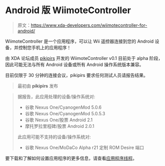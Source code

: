 # Android 版 WiimoteController

> 原文：<https://www.xda-developers.com/wiimotecontroller-for-android/>

WiimoteController 是一个应用程序，可以让 Wii 遥控器连接到您的 Android 设备，并控制您手机上的应用程序！

由 XDA 论坛成员 [pikipirs](http://forum.xda-developers.com/member.php?u=1514128) 开发的 WiimoteController v0.1 目前处于 alpha 阶段，因此可能无法与所有 Android 设备或所有 Android 操作系统版本兼容。

目前仅限于 30 分钟的连接会议，pikipirs 要求任何测试人员请报告结果。

> 最初由 **pikipirs** 发布

> 据报告，此应用处理的设备/操作系统对:
> 
> *   谷歌 Nexus One/CyanogenMod 5.0.6
> *   谷歌 Nexus One/CyanogenMod 5.0.5.3
> *   谷歌 Nexus One/股票 Android 2.1
> *   摩托罗拉里程碑/股票 Android 2.0.1
> 
> 此应用可能不支持的设备/操作系统对:
> 
> *   谷歌 Nexus One/MoDaCo Alpha r21 定制 ROM Desire 端口

要下载和了解如何设置应用程序的更多信息，请查看[应用程序线程](http://forum.xda-developers.com/showthread.php?t=672884)。